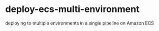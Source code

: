# deploy-ecs-multi-environment
deploying to multiple environments in a single pipeline on Amazon ECS
